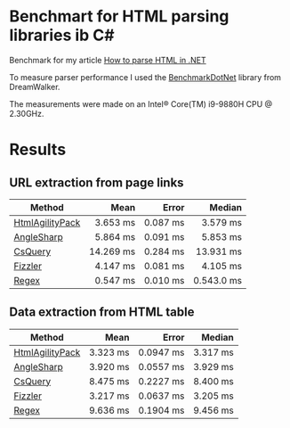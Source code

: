 # Benchmart for HTML parsing libraries ib C#

Benchmark for my article [How to parse HTML in .NET](https://scrapingant.com/blog/parse-html-dot-net)

To measure parser performance I used the [BenchmarkDotNet](https://github.com/PerfDotNet/BenchmarkDotNet) library from DreamWalker.

The measurements were made on an Intel® Core(TM) i9-9880H CPU @ 2.30GHz.

# Results

## URL extraction from page links

|          Method |      Mean |     Error |     Median |
|---------------- |----------:|----------:|-----------:|
| [HtmlAgilityPack](https://html-agility-pack.net/) |  3.653 ms |  0.087 ms |   3.579 ms |
|      [AngleSharp](https://anglesharp.github.io/) |  5.864 ms |  0.091 ms |   5.853 ms |
|         [CsQuery](https://github.com/jamietre/CsQuery) | 14.269 ms |  0.284 ms |  13.931 ms |
|         [Fizzler](https://github.com/atifaziz/Fizzler) |  4.147 ms |  0.081 ms |   4.105 ms |
|           [Regex](https://msdn.microsoft.com/en-us/library/system.text.regularexpressions.regex(v=vs.110).aspx) |  0.547 ms |  0.010 ms |  0.543.0 ms |


## Data extraction from HTML table

|          Method |     Mean |     Error |   Median |
|---------------- |---------:|----------:|---------:|
| [HtmlAgilityPack](https://html-agility-pack.net/) | 3.323 ms | 0.0947 ms | 3.317 ms |
|      [AngleSharp](https://anglesharp.github.io/) | 3.920 ms | 0.0557 ms | 3.929 ms |
|         [CsQuery](https://github.com/jamietre/CsQuery) | 8.475 ms | 0.2227 ms | 8.400 ms |
|         [Fizzler](https://github.com/atifaziz/Fizzler) | 3.217 ms | 0.0637 ms | 3.205 ms |
|           [Regex](https://msdn.microsoft.com/en-us/library/system.text.regularexpressions.regex(v=vs.110).aspx) | 9.636 ms | 0.1904 ms | 9.456 ms |
